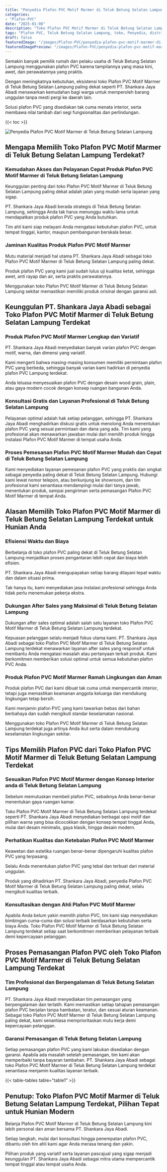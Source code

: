 ```yaml
---
title: "Penyedia Plafon PVC Motif Marmer di Teluk Betung Selatan Lampung"
categories:
- "Plafon-PVC"
date: "2025-01-08"
description: "Toko Plafon PVC Motif Marmer di Teluk Betung Selatan Lampung untuk rumah, perkantoran, dan gerai. Material berkualitas, pilihan motif, variasi warna modern, beserta jasa instalasi oleh teknisi berpengalaman dan kepastian resmi!|Layanan penyediaan Plafon PVC Motif Marmer di Teluk Betung Selatan Lampung untuk kebutuhan rumah, office, atau toko, beserta produk berkualitas dan penempatan oleh teknisi ahli serta garansi resmi.|Pilihan Plafon PVC Motif Marmer di Teluk Betung Selatan Lampung yang terbukti untuk tempat tinggal, kantor, dan gerai, bersama plafon terbaik dan instalasi ditangani oleh teknisi berpengalaman serta jaminan resmi.|Penyediaan Plafon PVC Motif Marmer di Teluk Betung Selatan Lampung untuk rumah, perkantoran, serta toko, dengan produk unggulan dan penempatan ditangani oleh tenaga ahli profesional, disertai beserta kepastian resmi.}"
tags: "Plafon PVC, Teluk Betung Selatan Lampung, toko, Penyedia, distributor"
draft: false
featuredImage: "/images/Plafon-PVC/penyedia-plafon-pvc-motif-marmer-di-teluk-betung-selatan-lampung.png"
featuredImagePreview: "/images/Plafon-PVC/penyedia-plafon-pvc-motif-marmer-di-teluk-betung-selatan-lampung.png"
---
```


Semakin banyak pemilik rumah dan pelaku usaha di Teluk Betung Selatan Lampung menggunakan plafon PVC karena tampilannya yang masa kini, awet, dan perawatannya yang praktis.

Dengan meningkatnya kebutuhan, eksistensi toko Plafon PVC Motif Marmer di Teluk Betung Selatan Lampung paling dekat seperti PT. Shankara Jaya Abadi menawarkan kemudahan bagi warga untuk memperoleh barang unggulan tanpa mesti pergi ke daerah lain.

Solusi plafon PVC yang disediakan tak cuma menata interior, serta membawa nilai tambah dari segi fungsionalitas dan perlindungan.

{{< toc >}}

![Penyedia Plafon PVC Motif Marmer di Teluk Betung Selatan Lampung](/images/Plafon-PVC/Penyedia-Plafon-PVC-Motif-Marmer-di-Teluk-Betung-Selatan-Lampung.png)

## Mengapa Memilih Toko Plafon PVC Motif Marmer di Teluk Betung Selatan Lampung Terdekat?

### Kemudahan Akses dan Pelayanan Cepat Produk Plafon PVC Motif Marmer di Teluk Betung Selatan Lampung

Keunggulan penting dari toko Plafon PVC Motif Marmer di Teluk Betung Selatan Lampung paling dekat adalah jalan yang mudah serta layanan yang sigap.

PT. Shankara Jaya Abadi berada strategis di Teluk Betung Selatan Lampung, sehingga Anda tak harus menunggu waktu lama untuk mendapatkan produk plafon PVC yang Anda butuhkan.

Tim ahli kami siap melayani Anda mengatasi kebutuhan plafon PVC, untuk tempat tinggal, kantor, maupun pembangunan berskala besar.

### Jaminan Kualitas Produk Plafon PVC Motif Marmer

Mutu material menjadi hal utama PT. Shankara Jaya Abadi sebagai toko Plafon PVC Motif Marmer di Teluk Betung Selatan Lampung paling dekat.

Produk plafon PVC yang kami jual sudah lulus uji kualitas ketat, sehingga awet, anti rayap dan air, serta praktis perawatannya.

Menggunakan toko Plafon PVC Motif Marmer di Teluk Betung Selatan Lampung sekitar memastikan memiliki produk orisinal dengan garansi asli.

## Keunggulan PT. Shankara Jaya Abadi sebagai Toko Plafon PVC Motif Marmer di Teluk Betung Selatan Lampung Terdekat

### Produk Plafon PVC Motif Marmer Lengkap dan Variatif

PT. Shankara Jaya Abadi menyediakan banyak varian plafon PVC dengan motif, warna, dan dimensi yang variatif.

Kami mengerti bahwa masing-masing konsumen memiliki permintaan plafon PVC yang berbeda, sehingga banyak varian kami hadirkan di penyedia plafon PVC Lampung terdekat.

Anda leluasa menyesuaikan plafon PVC dengan desain wood grain, plain, atau gaya modern cocok dengan konsep ruangan bangunan Anda.

### Konsultasi Gratis dan Layanan Profesional di Teluk Betung Selatan Lampung

Pelayanan optimal adalah hak setiap pelanggan, sehingga PT. Shankara Jaya Abadi menghadirkan diskusi gratis untuk menolong Anda menentukan plafon PVC yang sesuai permintaan dan dana yang ada. Tim kami yang profesional akan menawarkan jawaban mulai dari memilih produk hingga instalasi Plafon PVC Motif Marmer di tempat usaha Anda.

### Proses Pemesanan Plafon PVC Motif Marmer Mudah dan Cepat di Teluk Betung Selatan Lampung

Kami menyediakan layanan pemesanan plafon PVC yang praktis dan singkat sebagai penyedia paling dekat di Teluk Betung Selatan Lampung. Hubungi kami lewat nomor telepon, atau berkunjung ke showroom, dan tim profesional kami senantiasa mendampingi mulai dari tanya jawab, menentukan produk, sampai pengiriman serta pemasangan Plafon PVC Motif Marmer di tempat Anda.

## Alasan Memilih Toko Plafon PVC Motif Marmer di Teluk Betung Selatan Lampung Terdekat untuk Hunian Anda

### Efisiensi Waktu dan Biaya

Berbelanja di toko plafon PVC paling dekat di Teluk Betung Selatan Lampung menjadikan proses pengantaran lebih cepat dan biaya lebih efisien.

PT. Shankara Jaya Abadi mengupayakan setiap barang dilayani tepat waktu dan dalam situasi prima.

Tak hanya itu, kami menyediakan jasa instalasi profesional sehingga Anda tidak perlu menemukan pekerja ekstra.

### Dukungan After Sales yang Maksimal di Teluk Betung Selatan Lampung

Dukungan after sales optimal adalah salah satu layanan toko Plafon PVC Motif Marmer di Teluk Betung Selatan Lampung terdekat.

Kepuasan pelanggan selalu menjadi fokus utama kami. PT. Shankara Jaya Abadi sebagai toko Plafon PVC Motif Marmer di Teluk Betung Selatan Lampung terdekat menawarkan layanan after sales yang responsif untuk membantu Anda mengatasi masalah atau pertanyaan terkait produk. Kami berkomitmen memberikan solusi optimal untuk semua kebutuhan plafon PVC Anda.

### Produk Plafon PVC Motif Marmer Ramah Lingkungan dan Aman

Produk plafon PVC dari kami dibuat tak cuma untuk mempercantik interior, tetapi juga memastikan keamanan anggota keluarga dan mendukung lingkungan tetap bersih.

Kami menjamin plafon PVC yang kami tawarkan bebas dari bahan berbahaya dan sudah mengikuti standar keselamatan nasional.

Menggunakan toko Plafon PVC Motif Marmer di Teluk Betung Selatan Lampung terdekat juga artinya Anda ikut serta dalam mendukung keselamatan lingkungan sekitar.

## Tips Memilih Plafon PVC dari Toko Plafon PVC Motif Marmer di Teluk Betung Selatan Lampung Terdekat

### Sesuaikan Plafon PVC Motif Marmer dengan Konsep Interior anda di Teluk Betung Selatan Lampung

Sebelum memutuskan membeli plafon PVC, sebaiknya Anda benar-benar menentukan gaya ruangan kamar.

Toko Plafon PVC Motif Marmer di Teluk Betung Selatan Lampung terdekat seperti PT. Shankara Jaya Abadi menyediakan berbagai opsi motif dan pilihan warna yang bisa dicocokkan dengan konsep tempat tinggal Anda, mulai dari desain minimalis, gaya klasik, hingga desain modern.

### Perhatikan Kualitas dan Ketebalan Plafon PVC Motif Marmer

Keawetan dan estetika ruangan benar-benar dipengaruhi kualitas plafon PVC yang terpasang.

Selalu Anda menentukan plafon PVC yang tebal dan terbuat dari material unggulan.

Produk yang dihadirkan PT. Shankara Jaya Abadi, penyedia Plafon PVC Motif Marmer di Teluk Betung Selatan Lampung paling dekat, selalu mengikuti kualitas terbaik.

### Konsultasikan dengan Ahli Plafon PVC Motif Marmer

Apabila Anda belum yakin memilih plafon PVC, tim kami siap menyediakan bimbingan cuma-cuma dan solusi terbaik berdasarkan kebutuhan serta biaya Anda. Toko Plafon PVC Motif Marmer di Teluk Betung Selatan Lampung terdekat setiap saat berkomitmen memberikan pelayanan terbaik demi kepercayaan pelanggan.

## Proses Pemasangan Plafon PVC oleh Toko Plafon PVC Motif Marmer di Teluk Betung Selatan Lampung Terdekat

### Tim Profesional dan Berpengalaman di Teluk Betung Selatan Lampung

PT. Shankara Jaya Abadi menyediakan tim pemasangan yang berpengalaman dan terlatih. Kami memastikan setiap tahapan pemasangan plafon PVC berjalan tanpa hambatan, teratur, dan sesuai aturan keamanan. Sebagai toko Plafon PVC Motif Marmer di Teluk Betung Selatan Lampung paling dekat, kami senantiasa memprioritaskan mutu kerja demi kepercayaan pelanggan.

### Garansi Pemasangan di Teluk Betung Selatan Lampung

Setiap pemasangan plafon PVC yang kami lakukan disediakan dengan garansi. Apabila ada masalah setelah pemasangan, tim kami akan memperbaiki tanpa bayaran tambahan. PT. Shankara Jaya Abadi sebagai toko Plafon PVC Motif Marmer di Teluk Betung Selatan Lampung terdekat senantiasa menjamin kualitas layanan terbaik.

{{< table-tables table="table1" >}}

## Penutup: Toko Plafon PVC Motif Marmer di Teluk Betung Selatan Lampung Terdekat, Pilihan Tepat untuk Hunian Modern

Belanja Plafon PVC Motif Marmer di Teluk Betung Selatan Lampung kini lebih personal dan aman bersama PT. Shankara Jaya Abadi.

Setiap langkah, mulai dari konsultasi hingga penempatan plafon PVC, dibantu oleh tim ahli kami agar Anda merasa tenang dan yakin.

Pilihan produk yang variatif serta layanan pascajual yang sigap menjadi keunggulan PT. Shankara Jaya Abadi sebagai mitra utama mempercantik tempat tinggal atau tempat usaha Anda.
